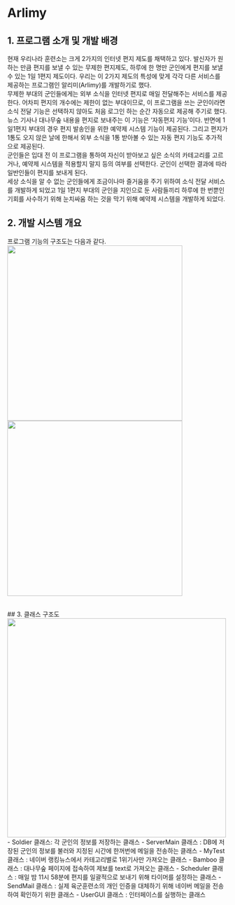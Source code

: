 Arlimy 
=============

## 1. 프로그램 소개 및 개발 배경
현재 우리나라 훈련소는 크게 2가지의 인터넷 편지 제도를 채택하고 있다. 발신자가 원하는 만큼 편지를 보낼 수 있는 무제한 편지제도, 하루에 한 명만 군인에게 편지를 보낼 수 있는 1일 1편지 제도이다. 우리는 이 2가지 제도의 특성에 맞게 각각 다른 서비스를 제공하는 프로그램인 알리미(Arlimy)를 개발하기로 했다.
<br/>
무제한 부대의 군인들에게는 외부 소식을 인터넷 편지로 매일 전달해주는 서비스를 제공한다. 어차피 편지의 개수에는 제한이 없는 부대이므로, 이 프로그램을 쓰는 군인이라면 소식 전달 기능은 선택하지 않아도 처음 로그인 하는 순간 자동으로 제공해 주기로 했다. 뉴스 기사나 대나무숲 내용을 편지로 보내주는 이 기능은 ‘자동편지 기능’이다. 반면에 1일1편지 부대의 경우 편지 발송인을 위한 예약제 시스템 기능이 제공된다. 그리고 편지가 1통도 오지 않은 날에 한해서 외부 소식을 1통 받아볼 수 있는 자동 편지 기능도 추가적으로 제공된다. 
<br/>
군인들은 입대 전 이 프로그램을 통하여 자신이 받아보고 싶은 소식의 카테고리를 고르거나, 예약제 시스템을 적용할지 말지 등의 여부를 선택한다. 군인이 선택한 결과에 따라 일반인들이 편지를 보내게 된다.
<br/>
세상 소식을 알 수 없는 군인들에게 조금이나마 즐거움을 주기 위하여 소식 전달 서비스를 개발하게 되었고 1일 1편지 부대의 군인을 지인으로 둔 사람들끼리 하루에 한 번뿐인 기회를 사수하기 위해 눈치싸움 하는 것을 막기 위해 예약제 시스템을 개발하게 되었다.
<br/>
## 2. 개발 시스템 개요 
프로그램 기능의 구조도는 다음과 같다.
<img width="400" src="https://user-images.githubusercontent.com/37864097/92404948-8c8df980-f16f-11ea-922d-42192118687a.png">
<img width="400" src="https://user-images.githubusercontent.com/37864097/92404952-8e57bd00-f16f-11ea-8337-6f5274796cc3.png">


<br/>
## 3. 클래스 구조도   
<img width="500" src="https://user-images.githubusercontent.com/37864097/92403671-e2ad6d80-f16c-11ea-9405-33cf7be53103.png">
- Soldier 클래스: 각 군인의 정보를 저장하는 클래스
- ServerMain 클래스 : DB에 저장된 군인의 정보를 불러와 지정된 시간에 한꺼번에 메일을 전송하는 클래스
- MyTest 클래스 : 네이버 랭킹뉴스에서 카테고리별로 1위기사만 가져오는 클래스
- Bamboo 클래스 : 대나무숲 페이지에 접속하여 제보를 text로 가져오는 클래스
- Scheduler 클래스 : 매일 밤 11시 58분에 편지를 일괄적으로 보내기 위해 타이머를 설정하는 클래스 
- SendMail 클래스 : 실제 육군훈련소의 개인 인증을 대체하기 위해 네이버 메일을 전송하여 확인하기 위한 클래스
- UserGUI 클래스 : 인터페이스를 실행하는 클래스
